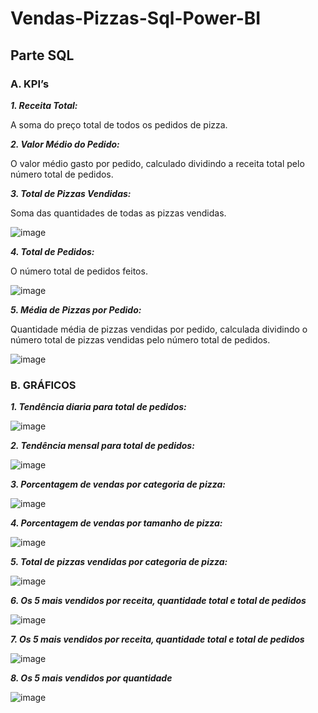 # Vendas-Pizzas-Sql-Power-BI

## Parte SQL
### A. KPI’s
***1. Receita Total:***
<p>A soma do preço total de todos os pedidos de pizza.</p>




***2. Valor Médio do Pedido:***
<p>O valor médio gasto por pedido, calculado dividindo a receita total pelo número total de pedidos.</p>



***3. Total de Pizzas Vendidas:***
<p>Soma das quantidades de todas as pizzas vendidas.</p>

![image](https://github.com/lagmagalhaes/Vendas-Pizzas-SQL-PBI/assets/166879716/2763300b-7ea6-4875-9153-0aca26373164)


***4. Total de Pedidos:***
<p>O número total de pedidos feitos.</p>

![image](https://github.com/lagmagalhaes/Vendas-Pizzas-Sql-Power-BI/assets/166879716/392700fc-8f0b-4ae8-bef2-4a4cd7c7d7f2)


***5. Média de Pizzas por Pedido:***
<p>Quantidade média de pizzas vendidas por pedido, calculada dividindo o número 
total de pizzas vendidas pelo número total de pedidos.</p>

![image](https://github.com/lagmagalhaes/Vendas-Pizzas-Sql-Power-BI/assets/166879716/0d740e47-1815-484c-8284-8de9ab917658)




### B. GRÁFICOS
***1. Tendência diaria para total de pedidos:***

![image](https://github.com/lagmagalhaes/Vendas-Pizzas-Sql-Power-BI/assets/166879716/bb9b809d-8bf0-4237-9fae-b2e48bb4a37f)



***2. Tendência mensal para total de pedidos:***

![image](https://github.com/lagmagalhaes/Vendas-Pizzas-Sql-Power-BI/assets/166879716/7f434164-52f5-473e-90c1-0098be4b95df)


***3. Porcentagem de vendas por categoria de pizza:***

![image](https://github.com/lagmagalhaes/Vendas-Pizzas-Sql-Power-BI/assets/166879716/796d81c8-5e0e-467a-b4e5-79368169fe36)




***4. Porcentagem de vendas por tamanho de pizza:***

![image](https://github.com/lagmagalhaes/Vendas-Pizzas-Sql-Power-BI/assets/166879716/51ca64fa-e613-4cdb-b7bf-5f879711d262)



***5. Total de pizzas vendidas por categoria de pizza:***

![image](https://github.com/lagmagalhaes/Vendas-Pizzas-Sql-Power-BI/assets/166879716/1af283f7-c42b-41ec-9de4-b86c8a957acc)



***6. Os 5 mais vendidos por receita, quantidade total e total de pedidos***

![image](https://github.com/lagmagalhaes/Vendas-Pizzas-Sql-Power-BI/assets/166879716/76b78bef-5817-4964-9d6b-bb571709e974)




***7. Os 5 mais vendidos por receita, quantidade total e total de pedidos***

![image](https://github.com/lagmagalhaes/Vendas-Pizzas-Sql-Power-BI/assets/166879716/8aa627af-bef7-4daf-90dd-805cf1384331)



***8. Os 5 mais vendidos por quantidade***

![image](https://github.com/lagmagalhaes/Vendas-Pizzas-Sql-Power-BI/assets/166879716/eab6e306-cf26-4512-bbe8-156b38c7454a)


